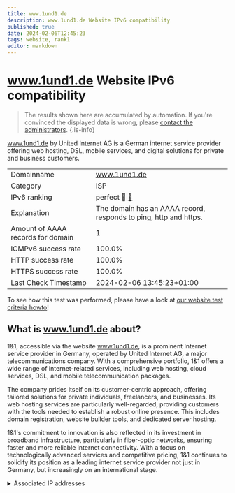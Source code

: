 ```yaml
---
title: www.1und1.de
description: www.1und1.de Website IPv6 compatibility
published: true
date: 2024-02-06T12:45:23
tags: website, rank1
editor: markdown
---
```


# www.1und1.de Website IPv6 compatibility

> The results shown here are accumulated by automation. If you're convinced the displayed data is wrong, please [contact the administrators](/howto/chat). 
{.is-info}

www.1und1.de by United Internet AG is a German internet service provider offering web hosting, DSL, mobile services, and digital solutions for private and business customers.


|   |   |
| - | - |
| Domainname | www.1und1.de
| Category | ISP |
| IPv6 ranking | perfect :1st_place_medal: [🔗](/howto/ranking) |
| Explanation | The domain has an AAAA record, responds to ping, http and https. |
| Amount of AAAA records for domain | 1 |
| ICMPv6 success rate | 100.0%|
| HTTP success rate | 100.0% |
| HTTPS success rate | 100.0% |
| Last Check Timestamp | 2024-02-06 13:45:23+01:00 |

To see how this test was performed, please have a look at [our website test criteria howto](/howto/testcriteria/website)!


## What is www.1und1.de about?
1&1, accessible via the website www.1und1.de, is a prominent Internet service provider in Germany, operated by United Internet AG, a major telecommunications company. With a comprehensive portfolio, 1&1 offers a wide range of internet-related services, including web hosting, cloud services, DSL, and mobile telecommunication packages.

The company prides itself on its customer-centric approach, offering tailored solutions for private individuals, freelancers, and businesses. Its web hosting services are particularly well-regarded, providing customers with the tools needed to establish a robust online presence. This includes domain registration, website builder tools, and dedicated server hosting.

1&1's commitment to innovation is also reflected in its investment in broadband infrastructure, particularly in fiber-optic networks, ensuring faster and more reliable internet connectivity. With a focus on technologically advanced services and competitive pricing, 1&1 continues to solidify its position as a leading internet service provider not just in Germany, but increasingly on an international stage.



<details>
<summary>Associated IP addresses</summary>

2001:8d8:5ff:7::1:3

</details>
